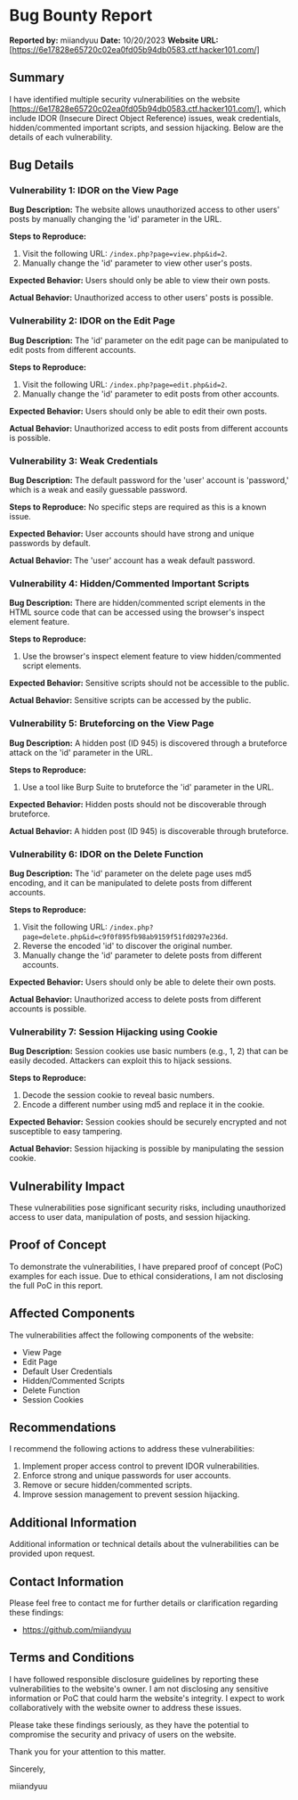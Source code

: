 # Bug Bounty Report

**Reported by:** miiandyuu
**Date:** 10/20/2023
**Website URL:** [https://6e17828e65720c02ea0fd05b94db0583.ctf.hacker101.com/]

## Summary

I have identified multiple security vulnerabilities on the website [https://6e17828e65720c02ea0fd05b94db0583.ctf.hacker101.com/], which include IDOR (Insecure Direct Object Reference) issues, weak credentials, hidden/commented important scripts, and session hijacking. Below are the details of each vulnerability.

## Bug Details

### Vulnerability 1: IDOR on the View Page

**Bug Description:**
The website allows unauthorized access to other users' posts by manually changing the 'id' parameter in the URL.

**Steps to Reproduce:**
1. Visit the following URL: `/index.php?page=view.php&id=2`.
2. Manually change the 'id' parameter to view other user's posts.

**Expected Behavior:**
Users should only be able to view their own posts.

**Actual Behavior:**
Unauthorized access to other users' posts is possible.

### Vulnerability 2: IDOR on the Edit Page

**Bug Description:**
The 'id' parameter on the edit page can be manipulated to edit posts from different accounts.

**Steps to Reproduce:**
1. Visit the following URL: `/index.php?page=edit.php&id=2`.
2. Manually change the 'id' parameter to edit posts from other accounts.

**Expected Behavior:**
Users should only be able to edit their own posts.

**Actual Behavior:**
Unauthorized access to edit posts from different accounts is possible.

### Vulnerability 3: Weak Credentials

**Bug Description:**
The default password for the 'user' account is 'password,' which is a weak and easily guessable password.

**Steps to Reproduce:**
No specific steps are required as this is a known issue.

**Expected Behavior:**
User accounts should have strong and unique passwords by default.

**Actual Behavior:**
The 'user' account has a weak default password.

### Vulnerability 4: Hidden/Commented Important Scripts

**Bug Description:**
There are hidden/commented script elements in the HTML source code that can be accessed using the browser's inspect element feature.

**Steps to Reproduce:**
1. Use the browser's inspect element feature to view hidden/commented script elements.

**Expected Behavior:**
Sensitive scripts should not be accessible to the public.

**Actual Behavior:**
Sensitive scripts can be accessed by the public.

### Vulnerability 5: Bruteforcing on the View Page

**Bug Description:**
A hidden post (ID 945) is discovered through a bruteforce attack on the 'id' parameter in the URL.

**Steps to Reproduce:**
1. Use a tool like Burp Suite to bruteforce the 'id' parameter in the URL.

**Expected Behavior:**
Hidden posts should not be discoverable through bruteforce.

**Actual Behavior:**
A hidden post (ID 945) is discoverable through bruteforce.

### Vulnerability 6: IDOR on the Delete Function

**Bug Description:**
The 'id' parameter on the delete page uses md5 encoding, and it can be manipulated to delete posts from different accounts.

**Steps to Reproduce:**
1. Visit the following URL: `/index.php?page=delete.php&id=c9f0f895fb98ab9159f51fd0297e236d`.
2. Reverse the encoded 'id' to discover the original number.
3. Manually change the 'id' parameter to delete posts from different accounts.

**Expected Behavior:**
Users should only be able to delete their own posts.

**Actual Behavior:**
Unauthorized access to delete posts from different accounts is possible.

### Vulnerability 7: Session Hijacking using Cookie

**Bug Description:**
Session cookies use basic numbers (e.g., 1, 2) that can be easily decoded. Attackers can exploit this to hijack sessions.

**Steps to Reproduce:**
1. Decode the session cookie to reveal basic numbers.
2. Encode a different number using md5 and replace it in the cookie.

**Expected Behavior:**
Session cookies should be securely encrypted and not susceptible to easy tampering.

**Actual Behavior:**
Session hijacking is possible by manipulating the session cookie.

## Vulnerability Impact

These vulnerabilities pose significant security risks, including unauthorized access to user data, manipulation of posts, and session hijacking.

## Proof of Concept

To demonstrate the vulnerabilities, I have prepared proof of concept (PoC) examples for each issue. Due to ethical considerations, I am not disclosing the full PoC in this report.

## Affected Components

The vulnerabilities affect the following components of the website:

- View Page
- Edit Page
- Default User Credentials
- Hidden/Commented Scripts
- Delete Function
- Session Cookies

## Recommendations

I recommend the following actions to address these vulnerabilities:

1. Implement proper access control to prevent IDOR vulnerabilities.
2. Enforce strong and unique passwords for user accounts.
3. Remove or secure hidden/commented scripts.
4. Improve session management to prevent session hijacking.

## Additional Information

Additional information or technical details about the vulnerabilities can be provided upon request.

## Contact Information

Please feel free to contact me for further details or clarification regarding these findings:


- https://github.com/miiandyuu

## Terms and Conditions

I have followed responsible disclosure guidelines by reporting these vulnerabilities to the website's owner. I am not disclosing any sensitive information or PoC that could harm the website's integrity. I expect to work collaboratively with the website owner to address these issues.

Please take these findings seriously, as they have the potential to compromise the security and privacy of users on the website.

Thank you for your attention to this matter.

Sincerely,

miiandyuu